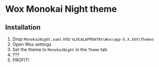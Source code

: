 # Wox Monokai Night theme

## Installation

1. Drop `MonokaiNight.xaml` into `%LOCALAPPDATA%\Wox\app-X.X.XXX\Themes`
2. Open Wox settings
3. Set the theme to `MonokaiNight` in the `Theme` tab.
4. ???
5. PROFIT!